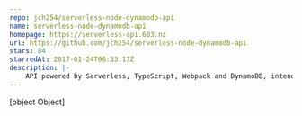 ```yaml
---
repo: jch254/serverless-node-dynamodb-api
name: serverless-node-dynamodb-api
homepage: https://serverless-api.603.nz
url: https://github.com/jch254/serverless-node-dynamodb-api
stars: 84
starredAt: 2017-01-24T06:33:17Z
description: |-
    API powered by Serverless, TypeScript, Webpack and DynamoDB, intended as a starting point for Serverless APIs
---
```


[object Object]
